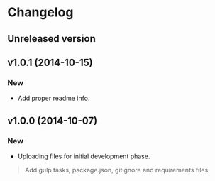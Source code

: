 

# Changelog

## Unreleased version

## v1.0.1 (2014-10-15)

### New

* Add proper readme info.

## v1.0.0 (2014-10-07)

### New

* Uploading files for initial development phase.

>   Add  gulp tasks, package.json, gitignore and requirements files


